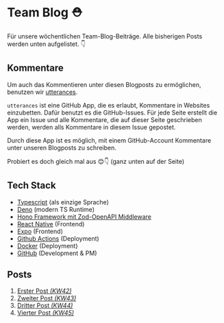 # Team Blog ⛑️

Für unsere wöchentlichen Team-Blog-Beiträge.
Alle bisherigen Posts werden unten aufgelistet. 👇

## Kommentare

Um auch das Kommentieren unter diesen Blogposts zu ermöglichen, benutzen wir [utterances](https://github.com/utterance/utterances).

`utterances` ist eine GitHub App, die es erlaubt, Kommentare in Websites einzubetten. Dafür benutzt es die GitHub-Issues. Für jede Seite erstellt die App ein Issue und alle Kommentare, die auf dieser Seite geschrieben werden, werden alls Kommentare in diesem Issue gepostet.

Durch diese App ist es möglich, mit einem GitHub-Account Kommentare unter unseren Blogposts zu schreiben.

Probiert es doch gleich mal aus 😊👇 (ganz unten auf der Seite)

## Tech Stack
- [Typescript](https://www.typescriptlang.org/) (als einzige Sprache)
- [Deno](https:/deno.land) (modern TS Runtime)
- [Hono Framework mit Zod-OpenAPI Middleware](https://www.npmjs.com/package/@hono/zod-openapi)
- [React Native](https://reactnative.dev/) (Frontend)
- [Expo](https://expo.dev/) (Frontend)
- [Github Actions](https://docs.github.com/en/actions) (Deployment)
- [Docker](https://www.docker.com/) (Deployment)
- [GitHub](https://www.github.com/) (Development & PM)


## Posts
 1. [Erster Post _(KW42)_](posts/00_initial_post)
 2. [Zweiter Post _(KW43)_](posts/01_Team)
 3. [Dritter Post _(KW44)_](posts/03_SRS_OpenAPI)
 4. [Vierter Post _(KW45)_](posts/04_UML_n_UCRS)

<script src="https://utteranc.es/client.js"
        repo="DH-Karlsruhe/IncidArch-Blog"
        issue-term="pathname"
        label="🪀📣"
        theme="preferred-color-scheme"
        crossorigin="anonymous"
        async>
</script>
